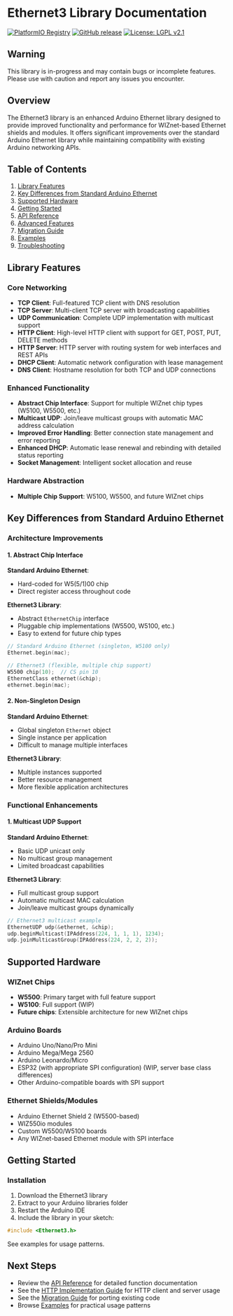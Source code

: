 # Ethernet3 Library Documentation

[![PlatformIO Registry](https://badges.registry.platformio.org/packages/ethernet3/library/Ethernet3.svg)](https://registry.platformio.org/libraries/ethernet3/Ethernet3)
[![GitHub release](https://img.shields.io/github/release/Mapy542/Ethernet3.svg)](https://github.com/Mapy542/Ethernet3/releases)
[![License: LGPL v2.1](https://img.shields.io/badge/License-LGPL%20v2.1-blue.svg)](https://www.gnu.org/licenses/lgpl-2.1)

## Warning

This library is in-progress and may contain bugs or incomplete features. Please use with caution and report any issues you encounter.

## Overview

The Ethernet3 library is an enhanced Arduino Ethernet library designed to provide improved functionality and performance for WIZnet-based Ethernet shields and modules. It offers significant improvements over the standard Arduino Ethernet library while maintaining compatibility with existing Arduino networking APIs.

## Table of Contents

1. [Library Features](#library-features)
2. [Key Differences from Standard Arduino Ethernet](#key-differences-from-standard-arduino-ethernet)
3. [Supported Hardware](#supported-hardware)
4. [Getting Started](#getting-started)
5. [API Reference](#api-reference)
6. [Advanced Features](#advanced-features)
7. [Migration Guide](#migration-guide)
8. [Examples](#examples)
9. [Troubleshooting](#troubleshooting)

## Library Features

### Core Networking

-   **TCP Client**: Full-featured TCP client with DNS resolution
-   **TCP Server**: Multi-client TCP server with broadcasting capabilities
-   **UDP Communication**: Complete UDP implementation with multicast support
-   **HTTP Client**: High-level HTTP client with support for GET, POST, PUT, DELETE methods
-   **HTTP Server**: HTTP server with routing system for web interfaces and REST APIs
-   **DHCP Client**: Automatic network configuration with lease management
-   **DNS Client**: Hostname resolution for both TCP and UDP connections

### Enhanced Functionality

-   **Abstract Chip Interface**: Support for multiple WIZnet chip types (W5100, W5500, etc.)
-   **Multicast UDP**: Join/leave multicast groups with automatic MAC address calculation
-   **Improved Error Handling**: Better connection state management and error reporting
-   **Enhanced DHCP**: Automatic lease renewal and rebinding with detailed status reporting
-   **Socket Management**: Intelligent socket allocation and reuse

### Hardware Abstraction

-   **Multiple Chip Support**: W5100, W5500, and future WIZnet chips

## Key Differences from Standard Arduino Ethernet

### Architecture Improvements

#### 1. Abstract Chip Interface

**Standard Arduino Ethernet**:

-   Hard-coded for W5(5/1)00 chip
-   Direct register access throughout code

**Ethernet3 Library**:

-   Abstract `EthernetChip` interface
-   Pluggable chip implementations (W5500, W5100, etc.)
-   Easy to extend for future chip types

```cpp
// Standard Arduino Ethernet (singleton, W5100 only)
Ethernet.begin(mac);

// Ethernet3 (flexible, multiple chip support)
W5500 chip(10);  // CS pin 10
EthernetClass ethernet(&chip);
ethernet.begin(mac);
```

#### 2. Non-Singleton Design

**Standard Arduino Ethernet**:

-   Global singleton `Ethernet` object
-   Single instance per application
-   Difficult to manage multiple interfaces

**Ethernet3 Library**:

-   Multiple instances supported
-   Better resource management
-   More flexible application architectures

### Functional Enhancements

#### 1. Multicast UDP Support

**Standard Arduino Ethernet**:

-   Basic UDP unicast only
-   No multicast group management
-   Limited broadcast capabilities

**Ethernet3 Library**:

-   Full multicast group support
-   Automatic multicast MAC calculation
-   Join/leave multicast groups dynamically

```cpp
// Ethernet3 multicast example
EthernetUDP udp(&ethernet, &chip);
udp.beginMulticast(IPAddress(224, 1, 1, 1), 1234);
udp.joinMulticastGroup(IPAddress(224, 2, 2, 2));
```

## Supported Hardware

### WIZnet Chips

-   **W5500**: Primary target with full feature support
-   **W5100**: Full support (WIP)
-   **Future chips**: Extensible architecture for new WIZnet chips

### Arduino Boards

-   Arduino Uno/Nano/Pro Mini
-   Arduino Mega/Mega 2560
-   Arduino Leonardo/Micro
-   ESP32 (with appropriate SPI configuration) (WIP, server base class differences)
-   Other Arduino-compatible boards with SPI support

### Ethernet Shields/Modules

-   Arduino Ethernet Shield 2 (W5500-based)
-   WIZ550io modules
-   Custom W5500/W5100 boards
-   Any WIZnet-based Ethernet module with SPI interface

## Getting Started

### Installation

1. Download the Ethernet3 library
2. Extract to your Arduino libraries folder
3. Restart the Arduino IDE
4. Include the library in your sketch:

```cpp
#include <Ethernet3.h>
```

See examples for usage patterns.

## Next Steps

-   Review the [API Reference](docs/api-reference.md) for detailed function documentation
-   See the [HTTP Implementation Guide](docs/http-guide.md) for HTTP client and server usage
-   See the [Migration Guide](docs/migration-guide.md) for porting existing code
-   Browse [Examples](examples/) for practical usage patterns
